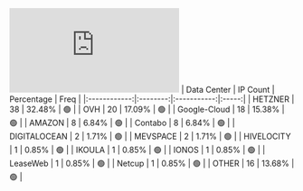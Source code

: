 ![Diagramm](https://github.com/obajay/StateSync-snapshots/blob/main/Projects/BandProtocol/1/README.md)
| Data Center | IP Count | Percentage | Freq |
|:------------:|:--------:|:-----------:|:-----:|
| HETZNER | 38 | 32.48% | 🟢 |
| OVH | 20 | 17.09% | 🟢 |
| Google-Cloud | 18 | 15.38% | 🟢 |
| AMAZON | 8 | 6.84% | 🟢 |
| Contabo | 8 | 6.84% | 🟢 |
| DIGITALOCEAN | 2 | 1.71% | 🟢 |
| MEVSPACE | 2 | 1.71% | 🟢 |
| HIVELOCITY | 1 | 0.85% | 🟢 |
| IKOULA | 1 | 0.85% | 🟢 |
| IONOS | 1 | 0.85% | 🟢 |
| LeaseWeb | 1 | 0.85% | 🟢 |
| Netcup | 1 | 0.85% | 🟢 |
| OTHER | 16 | 13.68% | 🟢 |